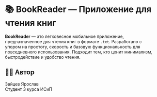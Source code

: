 # 📚 BookReader — Приложение для чтения книг 

**BookReader** — это легковесное мобильное приложение, предназначенное для чтения книг в формате `.txt`. Разработано с упором на простоту, скорость и базовую функциональность для повседневного использования. Подходит тем, кто ценит минимализм, быстродействие и удобство чтения.

## 👨‍💻 Автор

Зайцев Ярослав  
Студент 3 курса ИСиП
